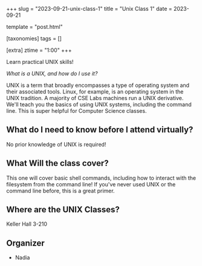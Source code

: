 +++
slug = "2023-09-21-unix-class-1"
title = "Unix Class 1"
date = 2023-09-21

template = "post.html"

[taxonomies]
tags = []

[extra]
ztime = "1:00"
+++

Learn practical UNIX skills!

<!-- more -->

*What is a UNIX, and how do I use it?*

UNIX is a term that broadly encompasses a type of operating system and their associated tools. Linux, for example, is an operating system
in the UNIX tradition. A majority of CSE Labs machines run a UNIX derivative. We'll teach you the basics of using UNIX systems, including
the command line. This is super helpful for Computer Science classes.

## What do I need to know before I attend virtually?

No prior knowledge of UNIX is required!

## What Will the class cover?

This one will cover basic shell commands, including how to interact with the filesystem from the command line!
If you've never used UNIX or the command line before, this is a great primer.

## Where are the UNIX Classes?

Keller Hall 3-210

## Organizer
* Nadia

